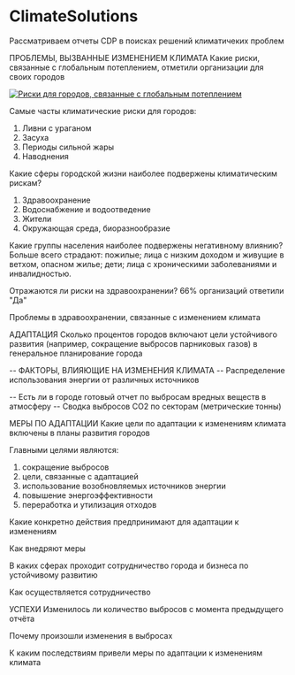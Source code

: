 # ClimateSolutions
Рассматриваем отчеты CDP в поисках решений климатичеких проблем

ПРОБЛЕМЫ, ВЫЗВАННЫЕ ИЗМЕНЕНИЕМ КЛИМАТА
Какие риски, связанные с глобальным потеплением, отметили организации для своих городов

<div class='tableauPlaceholder' id='viz1673874719971' style='position: relative'><noscript><a href='#'><img alt='Риски для городов, связанные с глобальным потеплением ' src='https:&#47;&#47;public.tableau.com&#47;static&#47;images&#47;Cl&#47;ClimateSolutions_Hazards12&#47;Hazards2&#47;1_rss.png' style='border: none' /></a></noscript><object class='tableauViz'  style='display:none;'><param name='host_url' value='https%3A%2F%2Fpublic.tableau.com%2F' /> <param name='embed_code_version' value='3' /> <param name='site_root' value='' /><param name='name' value='ClimateSolutions_Hazards12&#47;Hazards2' /><param name='tabs' value='no' /><param name='toolbar' value='yes' /><param name='static_image' value='https:&#47;&#47;public.tableau.com&#47;static&#47;images&#47;Cl&#47;ClimateSolutions_Hazards12&#47;Hazards2&#47;1.png' /> <param name='animate_transition' value='yes' /><param name='display_static_image' value='yes' /><param name='display_spinner' value='yes' /><param name='display_overlay' value='yes' /><param name='display_count' value='yes' /><param name='language' value='en-US' /><param name='filter' value='publish=yes' /></object></div>

Самые часты климатические риски для городов:
1. Ливни с ураганом
2. Засуха
3. Периоды сильной жары
4. Наводнения

Какие сферы городской жизни наиболее подвержены климатическим рискам?

1. Здравоохранение 
2. Водоснабжение и водоотведение
3. Жители
4. Окружающая среда, биоразнообразие

Какие группы населения наиболее подвержены негативному влиянию?
Больше всего страдают: пожилые; лица с низким доходом и живущие в ветхом, опасном жилье; дети; лица с хроническими заболеваниями и инвалидностью.

Отражаются ли риски на здравоохранении? 
66% организаций ответили "Да"

Проблемы в здравоохранении, связанные с изменением климата


АДАПТАЦИЯ
Сколько процентов городов включают цели устойчивого развития (например, сокращение выбросов парниковых газов) в генеральное планирование города

-- ФАКТОРЫ, ВЛИЯЮЩИЕ НА ИЗМЕНЕНИЯ КЛИМАТА
-- Распределение использования энергии от различных источников

-- Есть ли в городе готовый отчет по выбросам вредных веществ в атмосферу
-- Сводка выбросов CO2 по секторам (метрические тонны)

МЕРЫ ПО АДАПТАЦИИ
Какие цели по адаптации к изменениям климата включены в планы развития городов

Главными целями являются:
1. сокращение выбросов
2. цели, связанные с адаптацией
3. использование возобновляемых источников энергии
4. повышение энергоэффективности
5. переработка и утилизация отходов

Какие конкретно действия предпринимают для адаптации к изменениям

Как внедряют меры

В каких сферах проходит сотрудничество города и бизнеса по устойчивому развитию 

Как осуществляется сотрудничество



УСПЕХИ
Изменилось ли количество выбросов с момента предыдущего отчёта


Почему произошли изменения в выбросах 

К каким последствиям привели меры по адаптации к изменениям климата

